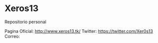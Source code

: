 # Xeros13
Repositorio personal




Pagina Oficial: http://www.xeros13.tk/
Twitter: https://twitter.com/Xer0s13
Correo:
